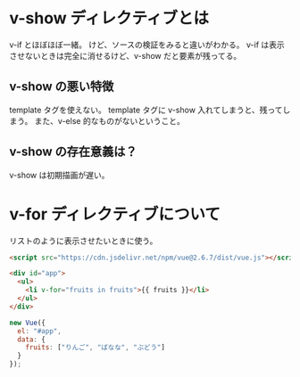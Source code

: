 # v-show ディレクティブとは

v-if とほぼほぼ一緒。
けど、ソースの検証をみると違いがわかる。
v-if は表示させないときは完全に消せるけど、v-show だと要素が残ってる。

## v-show の悪い特徴

template タグを使えない。
template タグに v-show 入れてしまうと、残ってしまう。
また、v-else 的なものがないということ。

## v-show の存在意義は？

v-show は初期描画が遅い。

# v-for ディレクティブについて

リストのように表示させたいときに使う。

```html
<script src="https://cdn.jsdelivr.net/npm/vue@2.6.7/dist/vue.js"></script>

<div id="app">
  <ul>
    <li v-for="fruits in fruits">{{ fruits }}</li>
  </ul>
</div>
```

```javascript
new Vue({
  el: "#app",
  data: {
    fruits: ["りんご", "ばなな", "ぶどう"]
  }
});
```
